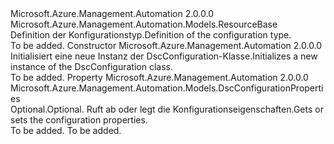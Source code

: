 <Type Name="DscConfiguration" FullName="Microsoft.Azure.Management.Automation.Models.DscConfiguration">
  <TypeSignature Language="C#" Value="public class DscConfiguration : Microsoft.Azure.Management.Automation.Models.ResourceBase" />
  <TypeSignature Language="ILAsm" Value=".class public auto ansi beforefieldinit DscConfiguration extends Microsoft.Azure.Management.Automation.Models.ResourceBase" />
  <TypeSignature Language="DocId" Value="T:Microsoft.Azure.Management.Automation.Models.DscConfiguration" />
  <TypeSignature Language="VB.NET" Value="Public Class DscConfiguration&#xA;Inherits ResourceBase" />
  <TypeSignature Language="F#" Value="type DscConfiguration = class&#xA;    inherit ResourceBase" />
  <AssemblyInfo>
    <AssemblyName>Microsoft.Azure.Management.Automation</AssemblyName>
    <AssemblyVersion>2.0.0.0</AssemblyVersion>
  </AssemblyInfo>
  <Base>
    <BaseTypeName>Microsoft.Azure.Management.Automation.Models.ResourceBase</BaseTypeName>
  </Base>
  <Interfaces />
  <Docs>
    <summary>
            <span data-ttu-id="8abe3-101">Definition der Konfigurationstyp.</span><span class="sxs-lookup"><span data-stu-id="8abe3-101">Definition of the configuration type.</span></span>
            </summary>
    <remarks>To be added.</remarks>
  </Docs>
  <Members>
    <Member MemberName=".ctor">
      <MemberSignature Language="C#" Value="public DscConfiguration ();" />
      <MemberSignature Language="ILAsm" Value=".method public hidebysig specialname rtspecialname instance void .ctor() cil managed" />
      <MemberSignature Language="DocId" Value="M:Microsoft.Azure.Management.Automation.Models.DscConfiguration.#ctor" />
      <MemberSignature Language="VB.NET" Value="Public Sub New ()" />
      <MemberType>Constructor</MemberType>
      <AssemblyInfo>
        <AssemblyName>Microsoft.Azure.Management.Automation</AssemblyName>
        <AssemblyVersion>2.0.0.0</AssemblyVersion>
      </AssemblyInfo>
      <Parameters />
      <Docs>
        <summary>
            <span data-ttu-id="8abe3-102">Initialisiert eine neue Instanz der DscConfiguration-Klasse.</span><span class="sxs-lookup"><span data-stu-id="8abe3-102">Initializes a new instance of the DscConfiguration class.</span></span>
            </summary>
        <remarks>To be added.</remarks>
      </Docs>
    </Member>
    <Member MemberName="Properties">
      <MemberSignature Language="C#" Value="public Microsoft.Azure.Management.Automation.Models.DscConfigurationProperties Properties { get; set; }" />
      <MemberSignature Language="ILAsm" Value=".property instance class Microsoft.Azure.Management.Automation.Models.DscConfigurationProperties Properties" />
      <MemberSignature Language="DocId" Value="P:Microsoft.Azure.Management.Automation.Models.DscConfiguration.Properties" />
      <MemberSignature Language="VB.NET" Value="Public Property Properties As DscConfigurationProperties" />
      <MemberSignature Language="F#" Value="member this.Properties : Microsoft.Azure.Management.Automation.Models.DscConfigurationProperties with get, set" Usage="Microsoft.Azure.Management.Automation.Models.DscConfiguration.Properties" />
      <MemberType>Property</MemberType>
      <AssemblyInfo>
        <AssemblyName>Microsoft.Azure.Management.Automation</AssemblyName>
        <AssemblyVersion>2.0.0.0</AssemblyVersion>
      </AssemblyInfo>
      <ReturnValue>
        <ReturnType>Microsoft.Azure.Management.Automation.Models.DscConfigurationProperties</ReturnType>
      </ReturnValue>
      <Docs>
        <summary>
            <span data-ttu-id="8abe3-103">Optional.</span><span class="sxs-lookup"><span data-stu-id="8abe3-103">Optional.</span></span> <span data-ttu-id="8abe3-104">Ruft ab oder legt die Konfigurationseigenschaften.</span><span class="sxs-lookup"><span data-stu-id="8abe3-104">Gets or sets the configuration properties.</span></span>
            </summary>
        <value>To be added.</value>
        <remarks>To be added.</remarks>
      </Docs>
    </Member>
  </Members>
</Type>